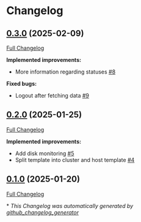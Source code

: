 # Changelog

## [0.3.0](https://github.com/mkevenaar/ObjectFirst.Zabbix/tree/0.3.0) (2025-02-09)

[Full Changelog](https://github.com/mkevenaar/ObjectFirst.Zabbix/compare/0.2.0...0.3.0)

**Implemented improvements:**

- More information regarding statuses [\#8](https://github.com/mkevenaar/ObjectFirst.Zabbix/issues/8)

**Fixed bugs:**

- Logout after fetching data [\#9](https://github.com/mkevenaar/ObjectFirst.Zabbix/issues/9)

## [0.2.0](https://github.com/mkevenaar/ObjectFirst.Zabbix/tree/0.2.0) (2025-01-25)

[Full Changelog](https://github.com/mkevenaar/ObjectFirst.Zabbix/compare/0.1.0...0.2.0)

**Implemented improvements:**

- Add disk monitoring [\#5](https://github.com/mkevenaar/ObjectFirst.Zabbix/issues/5)
- Split template into cluster and host template [\#4](https://github.com/mkevenaar/ObjectFirst.Zabbix/issues/4)

## [0.1.0](https://github.com/mkevenaar/ObjectFirst.Zabbix/tree/0.1.0) (2025-01-20)

[Full Changelog](https://github.com/mkevenaar/ObjectFirst.Zabbix/compare/64c17d8f9153de61cdadebea1a9cd0a49209cb0a...0.1.0)



\* *This Changelog was automatically generated by [github_changelog_generator](https://github.com/github-changelog-generator/github-changelog-generator)*
